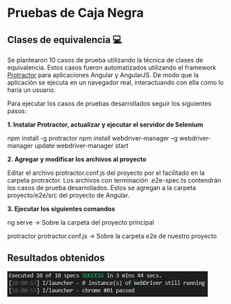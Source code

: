 # Pruebas de Caja Negra

## Clases de equivalencia :computer:

Se plantearon 10 casos de prueba utilizando la técnica de clases de equivalencia. Estos casos fueron automatizados utilizando el framework [Protractor](https://www.protractortest.org/#/) para aplicaciones Angular y AngularJS. De modo que la aplicación se ejecuta en un navegador real, interactuando con ella como lo haría un usuario.

Para ejecutar los casos de pruebas desarrollados seguir los siguientes pasos:

**1. Instalar Protractor, actualizar y ejecutar el servidor de Selenium** 

npm install -g protractor
npm install webdriver-manager –g
webdriver-manager update
webdriver-manager start

**2. Agregar y modificar los archivos al proyecto**

 Editar el archivo protractor.conf.js del proyecto por el facilitado en la carpeta protractor. Los archivos con terminación .e2e-spec.ts contendrán los casos de prueba desarrollados. Estos se agregan a la carpeta proyecto/e2e/src del proyecto de Angular.

**3. Ejecutar los siguientes comandos**

ng serve → Sobre la carpeta del proyecto principal

protractor protractor.conf.js → Sobre la carpeta e2e de nuestro proyecto

## Resultados obtenidos

![images/resultado_protractor.png](./images/resultado_protractor.png)
